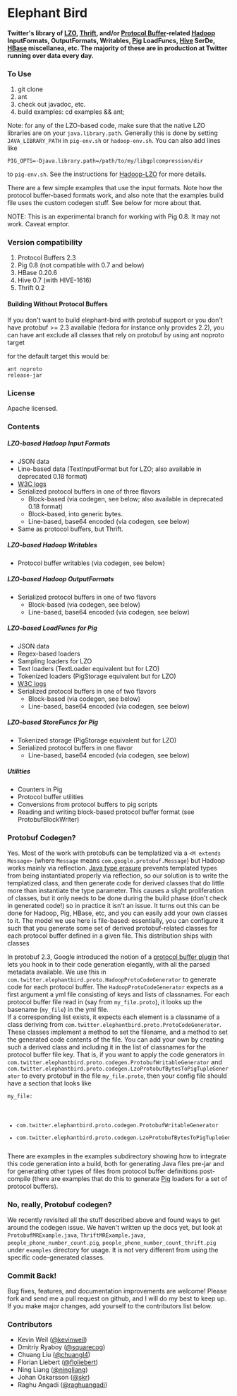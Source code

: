 # Elephant Bird #

#### Twitter's library of [LZO](http://www.github.com/kevinweil/hadoop-lzo), [Thrift](http://thrift.apache.org/), and/or [Protocol Buffer](http://code.google.com/p/protobuf)-related [Hadoop](http://hadoop.apache.org) InputFormats, OutputFormats, Writables, [Pig](http://pig.apache.org/) LoadFuncs, [Hive](http://hadoop.apache.org/hive) SerDe, [HBase](http://hadoop.apache.org/hbase) miscellanea, etc. The majority of these are in production at Twitter running over data every day. ####

### To Use ###

1. git clone
2. ant
3. check out javadoc, etc.
4. build examples: cd examples && ant;

Note: for any of the LZO-based code, make sure that the native LZO libraries are on your `java.library.path`.  Generally this is done by setting `JAVA_LIBRARY_PATH` in
`pig-env.sh` or `hadoop-env.sh`.  You can also add lines like
<code><pre>
PIG_OPTS=-Djava.library.path=/path/to/my/libgplcompression/dir
</pre></code>
to `pig-env.sh`. See the instructions for [Hadoop-LZO](http://www.github.com/kevinweil/hadoop-lzo) for more details.

There are a few simple examples that use the input formats.  Note how the protocol buffer-based
formats work, and also note that the examples build file uses the custom codegen stuff.  See below for
more about that.

NOTE: This is an experimental branch for working with Pig 0.8. It may not work. Caveat emptor.

### Version compatibility ###

1. Protocol Buffers 2.3
2. Pig 0.8 (not compatible with 0.7 and below)
3. HBase 0.20.6
4. Hive 0.7 (with HIVE-1616)
5. Thrift 0.2


#### Building Without Protocol Buffers ####

If you don't want to build elephant-bird with protobuf support or you don't have protobuf >= 2.3 available 
(fedora for instance only provides 2.2), you can have ant exclude all classes that rely on protobuf by using ant noproto target

for the default target this would be:
<code><pre>ant noproto release-jar</pre></code>

### License ###

Apache licensed.

### Contents ###

##### LZO-based Hadoop Input Formats #####
* JSON data
* Line-based data (TextInputFormat but for LZO; also available in deprecated 0.18 format)
* [W3C logs](http://www.w3.org/TR/WD-logfile.html)
* Serialized protocol buffers in one of three flavors
    * Block-based (via codegen, see below; also available in deprecated 0.18 format)
    * Block-based, into generic bytes.
    * Line-based, base64 encoded (via codegen, see below)
* Same as protocol buffers, but Thrift.

    
##### LZO-based Hadoop Writables #####
* Protocol buffer writables (via codegen, see below)

##### LZO-based Hadoop OutputFormats #####
* Serialized protocol buffers in one of two flavors
    * Block-based (via codegen, see below)
    * Line-based, base64 encoded (via codegen, see below)

##### LZO-based LoadFuncs for Pig #####
* JSON data
* Regex-based loaders
* Sampling loaders for LZO
* Text loaders (TextLoader equivalent but for LZO)
* Tokenized loaders (PigStorage equivalent but for LZO)
* [W3C logs](http://www.w3.org/TR/WD-logfile.html)
* Serialized protocol buffers in one of two flavors
    * Block-based (via codegen, see below)
    * Line-based, base64 encoded (via codegen, see below)

##### LZO-based StoreFuncs for Pig #####
* Tokenized storage (PigStorage equivalent but for LZO)
* Serialized protocol buffers in one flavor
    * Line-based, base64 encoded (via codegen, see below)
    
##### Utilities #####
* Counters in Pig
* Protocol buffer utilities
* Conversions from protocol buffers to pig scripts
* Reading and writing block-based protocol buffer format (see ProtobufBlockWriter)

### Protobuf Codegen? ###

Yes. Most of the work with protobufs can be templatized via a `<M extends Message>` (where `Message`
means `com.google.protobuf.Message`) but Hadoop works mainly via reflection.  [Java type erasure](http://java.sun.com/docs/books/tutorial/java/generics/erasure.html) prevents templated types from
being instantiated properly via reflection, so our solution is to write the templatized class, and then
generate code for derived classes that do little more than instantiate the type parameter.  This causes a slight
proliferation of classes, but it only needs to be done during the build phase (don't check in generated code!)
so in practice it isn't an issue.  It turns out this can be done for Hadoop, Pig, HBase, etc, and you can easily
add your own classes to it.  The model we use here is file-based: essentially, you can configure it such that you
generate some set of derived protobuf-related classes for each protocol buffer defined in a given file.  This distribution
ships with classes

In protobuf 2.3, Google introduced the notion of a [protocol buffer plugin](http://code.google.com/apis/protocolbuffers/docs/reference/cpp/google.protobuf.compiler.plugin.pb.html) that 
lets you hook in to their code generation elegantly, with all the parsed metadata available.  We use this in 
`com.twitter.elephantbird.proto.HadoopProtoCodeGenerator` to generate code for each protocol buffer.  The 
`HadoopProtoCodeGenerator` expects as a first argument a yml file consisting of keys and lists of classnames.  For each
protocol buffer file read in (say from `my_file.proto`), it looks up the basename (`my_file`) in the yml file.  
If a corresponding list exists, it expects each element is a classname of a class deriving from `com.twitter.elephantbird.proto.ProtoCodeGenerator`.  These classes implement
a method to set the filename, and a method to set the generated code contents of the file.  You can add your own by creating
such a derived class and including it in the list of classnames for the protocol buffer file key.  That is, if you want
to apply the code generators in `com.twitter.elephantbird.proto.codegen.ProtobufWritableGenerator` and 
`com.twitter.elephantbird.proto.codegen.LzoProtobufBytesToPigTupleGenerator` to every protobuf in the
file `my_file.proto`, then your config file should have a section that looks like
<code><pre>
my_file:
  - com.twitter.elephantbird.proto.codegen.ProtobufWritableGenerator
  - com.twitter.elephantbird.proto.codegen.LzoProtobufBytesToPigTupleGenerator
</pre></code>

There are examples in the examples subdirectory showing how to integrate this code generation into a build, both for generating Java files pre-jar and for generating other types of files from protocol buffer definitions post-compile (there are examples that do this to generate [Pig](http://hadoop.apache.org/pig) loaders for a set of protocol buffers).  

### No, really, Protobuf codegen? ###

We recently revisited all the stuff described above and found ways to get around the codegen issue. We haven't written up the docs yet, but look at `ProtobufMRExample.java`, `ThriftMRExample.java`, `people_phone_number_count.pig`, `people_phone_number_count_thrift.pig` under `examples` directory for usage. It is not very different from using the specific code-generated classes.

### Commit Back! ###

Bug fixes, features, and documentation improvements are welcome!  Please fork and send me a pull request on github, and I will do my best to keep up.  If you make major changes, add yourself to the contributors list below.

### Contributors ###

* Kevin Weil ([@kevinweil](http://twitter.com/kevinweil))
* Dmitriy Ryaboy ([@squarecog](http://twitter.com/squarecog))
* Chuang Liu ([@chuangl4](http://twitter.com/chuangl4))
* Florian Liebert ([@floliebert](http://twitter.com/floliebert))
* Ning Liang ([@ningliang](http://twitter.com/ningliang))
* Johan Oskarsson ([@skr](http://twitter.com/skr))
* Raghu Angadi ([@raghuangadi](http://twitter.com/raghuangadi))
